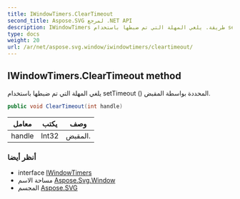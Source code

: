 ```yaml
---
title: IWindowTimers.ClearTimeout
second_title: Aspose.SVG لمرجع .NET API
description: IWindowTimers طريقة. يلغي المهلة التي تم ضبطها باستخدام setTimeout  المحددة بواسطة المقبض.
type: docs
weight: 20
url: /ar/net/aspose.svg.window/iwindowtimers/cleartimeout/
---
```

## IWindowTimers.ClearTimeout method

يلغي المهلة التي تم ضبطها باستخدام setTimeout () المحددة بواسطة المقبض.

```csharp
public void ClearTimeout(int handle)
```

| معامل | يكتب | وصف |
| --- | --- | --- |
| handle | Int32 | المقبض. |

### أنظر أيضا

* interface [IWindowTimers](../)
* مساحة الاسم [Aspose.Svg.Window](../../iwindowtimers/)
* المجسم [Aspose.SVG](../../../)


